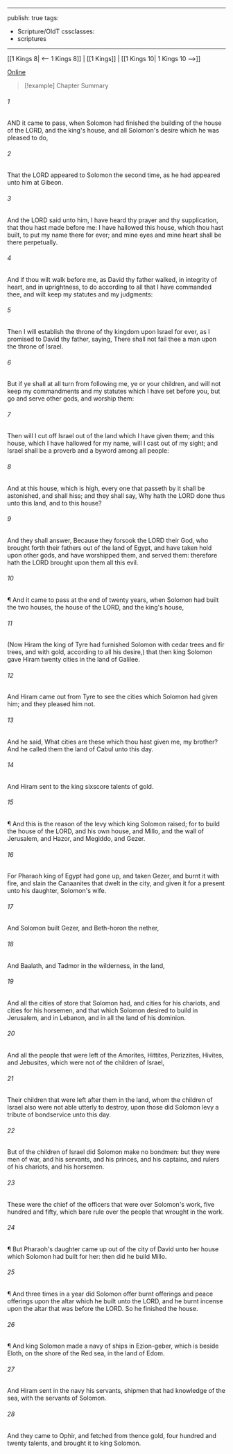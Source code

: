 

---
publish: true
tags:
  - Scripture/OldT
cssclasses:
  - scriptures
---
[[1 Kings 8| <-- 1 Kings 8]] | [[1 Kings]] | [[1 Kings 10| 1 Kings 10 -->]]

[Online](https://churchofjesuschrist.org/study/scriptures/ot/1-kgs/9?lang=eng)

>[!example] Chapter Summary
>
###### 1
AND it came to pass, when Solomon had finished the building of the house of the LORD, and the king's house, and all Solomon's desire which he was pleased to do,
###### 2
That the LORD appeared to Solomon the second time, as he had appeared unto him at Gibeon.
###### 3
And the LORD said unto him, I have heard thy prayer and thy supplication, that thou hast made before me: I have hallowed this house, which thou hast built, to put my name there for ever; and mine eyes and mine heart shall be there perpetually.
###### 4
And if thou wilt walk before me, as David thy father walked, in integrity of heart, and in uprightness, to do according to all that I have commanded thee, and wilt keep my statutes and my judgments:
###### 5
Then I will establish the throne of thy kingdom upon Israel for ever, as I promised to David thy father, saying, There shall not fail thee a man upon the throne of Israel.
###### 6
But if ye shall at all turn from following me, ye or your children, and will not keep my commandments and my statutes which I have set before you, but go and serve other gods, and worship them:
###### 7
Then will I cut off Israel out of the land which I have given them; and this house, which I have hallowed for my name, will I cast out of my sight; and Israel shall be a proverb and a byword among all people:
###### 8
And at this house, which is high, every one that passeth by it shall be astonished, and shall hiss; and they shall say, Why hath the LORD done thus unto this land, and to this house?
###### 9
And they shall answer, Because they forsook the LORD their God, who brought forth their fathers out of the land of Egypt, and have taken hold upon other gods, and have worshipped them, and served them: therefore hath the LORD brought upon them all this evil.
###### 10
¶ And it came to pass at the end of twenty years, when Solomon had built the two houses, the house of the LORD, and the king's house,
###### 11
(Now Hiram the king of Tyre had furnished Solomon with cedar trees and fir trees, and with gold, according to all his desire,) that then king Solomon gave Hiram twenty cities in the land of Galilee.
###### 12
And Hiram came out from Tyre to see the cities which Solomon had given him; and they pleased him not.
###### 13
And he said, What cities are these which thou hast given me, my brother?  And he called them the land of Cabul unto this day.
###### 14
And Hiram sent to the king sixscore talents of gold.
###### 15
¶ And this is the reason of the levy which king Solomon raised; for to build the house of the LORD, and his own house, and Millo, and the wall of Jerusalem, and Hazor, and Megiddo, and Gezer.
###### 16
For Pharaoh king of Egypt had gone up, and taken Gezer, and burnt it with fire, and slain the Canaanites that dwelt in the city, and given it for a present unto his daughter, Solomon's wife.
###### 17
And Solomon built Gezer, and Beth-horon the nether,
###### 18
And Baalath, and Tadmor in the wilderness, in the land,
###### 19
And all the cities of store that Solomon had, and cities for his chariots, and cities for his horsemen, and that which Solomon desired to build in Jerusalem, and in Lebanon, and in all the land of his dominion.
###### 20
And all the people that were left of the Amorites, Hittites, Perizzites, Hivites, and Jebusites, which were not of the children of Israel,
###### 21
Their children that were left after them in the land, whom the children of Israel also were not able utterly to destroy, upon those did Solomon levy a tribute of bondservice unto this day.
###### 22
But of the children of Israel did Solomon make no bondmen: but they were men of war, and his servants, and his princes, and his captains, and rulers of his chariots, and his horsemen.
###### 23
These were the chief of the officers that were over Solomon's work, five hundred and fifty, which bare rule over the people that wrought in the work.
###### 24
¶ But Pharaoh's daughter came up out of the city of David unto her house which Solomon had built for her: then did he build Millo.
###### 25
¶ And three times in a year did Solomon offer burnt offerings and peace offerings upon the altar which he built unto the LORD, and he burnt incense upon the altar that was before the LORD.  So he finished the house.
###### 26
¶ And king Solomon made a navy of ships in Ezion-geber, which is beside Eloth, on the shore of the Red sea, in the land of Edom.
###### 27
And Hiram sent in the navy his servants, shipmen that had knowledge of the sea, with the servants of Solomon.
###### 28
And they came to Ophir, and fetched from thence gold, four hundred and twenty talents, and brought it to king Solomon.



